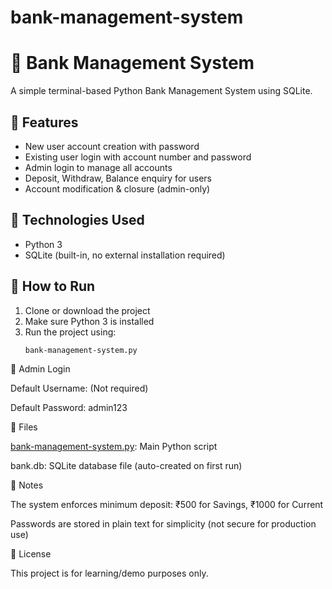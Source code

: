 # bank-management-system
# 🏦 Bank Management System

A simple terminal-based Python Bank Management System using SQLite.

## 🔐 Features
- New user account creation with password
- Existing user login with account number and password
- Admin login to manage all accounts
- Deposit, Withdraw, Balance enquiry for users
- Account modification & closure (admin-only)

## 📁 Technologies Used
- Python 3
- SQLite (built-in, no external installation required)

## 🚀 How to Run
1. Clone or download the project
2. Make sure Python 3 is installed
3. Run the project using:
   ```bash
   bank-management-system.py

🔑 Admin Login

Default Username: (Not required)

Default Password: admin123


📂 Files

[bank-management-system.py](): Main Python script

bank.db: SQLite database file (auto-created on first run)


📝 Notes

The system enforces minimum deposit: ₹500 for Savings, ₹1000 for Current

Passwords are stored in plain text for simplicity (not secure for production use)


📌 License

This project is for learning/demo purposes only.
